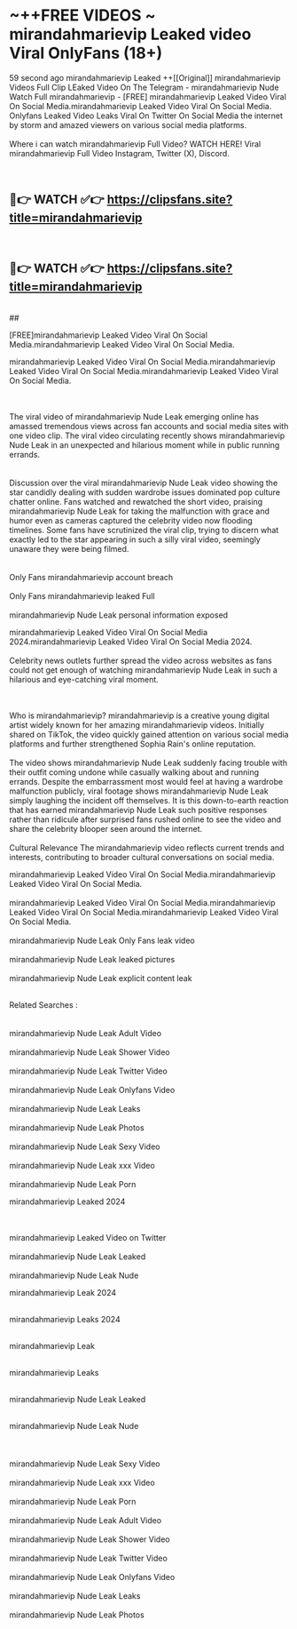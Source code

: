 # ~++FREE VIDEOS ~ mirandahmarievip Leaked video Viral OnlyFans (18+)<br>


59 second ago mirandahmarievip Leaked ++[[Original]] mirandahmarievip Videos Full Clip LEaked Video On The Telegram  - mirandahmarievip Nude  Watch Full mirandahmarievip - [FREE] mirandahmarievip Leaked Video Viral On Social Media.mirandahmarievip Leaked Video Viral On Social Media.   Onlyfans Leaked Video Leaks Viral On Twitter On Social Media the internet by storm and amazed viewers on various social media platforms. <br><br>
Where i can watch mirandahmarievip Full Video? WATCH HERE! Viral mirandahmarievip Full Video Instagram, Twitter (X), Discord. <br>


 <br>

##  🔴👉 WATCH ✅👉  <a href="https://clipsfans.site?title=mirandahmarievip&ref=git">https://clipsfans.site?title=mirandahmarievip</a> <br>
  <br>

##  🔴👉 WATCH ✅👉  <a href="https://clipsfans.site?title=mirandahmarievip&ref=git">https://clipsfans.site?title=mirandahmarievip</a> <br>
  <br>
  ##



[FREE]mirandahmarievip Leaked Video Viral On Social Media.mirandahmarievip Leaked Video Viral On Social Media. <br>

mirandahmarievip Leaked Video Viral On Social Media.mirandahmarievip Leaked Video Viral On Social Media.mirandahmarievip Leaked Video Viral On Social Media. <br>


  <br>

  <br>
The viral video of mirandahmarievip Nude Leak emerging online has amassed tremendous views across fan accounts and social media sites with one video clip. The viral video circulating recently shows mirandahmarievip Nude Leak in an unexpected and hilarious moment while in public running errands.<br>
<br>


<br>
Discussion over the viral mirandahmarievip Nude Leak video showing the star candidly dealing with sudden wardrobe issues dominated pop culture chatter online. Fans watched and rewatched the short video, praising mirandahmarievip Nude Leak for taking the malfunction with grace and humor even as cameras captured the celebrity video now flooding timelines. Some fans have scrutinized the viral clip, trying to discern what exactly led to the star appearing in such a silly viral video, seemingly unaware they were being filmed.<br>
<br>
<br> 
Only Fans mirandahmarievip account breach<br>
<br>
Only Fans mirandahmarievip leaked Full <br>
<br>
mirandahmarievip Nude Leak personal information exposed<br>

mirandahmarievip Leaked Video Viral On Social Media 2024.mirandahmarievip Leaked Video Viral On Social Media 2024. <br>
<br>
Celebrity news outlets further spread the video across websites as fans could not get enough of watching mirandahmarievip Nude Leak in such a hilarious and eye-catching viral moment.<br>
<br>

<br>
Who is mirandahmarievip? mirandahmarievip is a creative young digital artist widely known for her amazing mirandahmarievip videos. Initially shared on TikTok, the video quickly gained attention on various social media platforms and further strengthened Sophia Rain's online reputation.<br>
<br>
The video shows mirandahmarievip Nude Leak suddenly facing trouble with their outfit coming undone while casually walking about and running errands. Despite the embarrassment most would feel at having a wardrobe malfunction publicly, viral footage shows mirandahmarievip Nude Leak simply laughing the incident off themselves. It is this down-to-earth reaction that has earned mirandahmarievip Nude Leak such positive responses rather than ridicule after surprised fans rushed online to see the video and share the celebrity blooper seen around the internet.<br>
<br>
Cultural Relevance The mirandahmarievip video reflects current trends and interests, contributing to broader cultural conversations on social media.<br>

mirandahmarievip Leaked Video Viral On Social Media.mirandahmarievip Leaked Video Viral On Social Media.<br>
<br>
mirandahmarievip Leaked Video Viral On Social Media.mirandahmarievip Leaked Video Viral On Social Media.mirandahmarievip Leaked Video Viral On Social Media.<br>
<br>
mirandahmarievip Nude Leak Only Fans leak video<br>
<br>
mirandahmarievip Nude Leak leaked pictures<br>
<br>
mirandahmarievip Nude Leak explicit content leak<br>


<br>
Related Searches :<br>
<br>

<br>
mirandahmarievip Nude Leak Adult Video<br>
<br>
mirandahmarievip Nude Leak Shower Video<br>
<br>
mirandahmarievip Nude Leak Twitter Video<br>
<br>
mirandahmarievip Nude Leak Onlyfans Video<br>
<br>
mirandahmarievip Nude Leak Leaks<br>
<br>
mirandahmarievip Nude Leak Photos<br>

<br>
mirandahmarievip Nude Leak Sexy Video<br>
<br>
mirandahmarievip Nude Leak xxx Video<br>
<br>
mirandahmarievip Nude Leak Porn<br>

mirandahmarievip  Leaked 2024 <br> <br>
<br>

mirandahmarievip Leaked Video on Twitter <br>
<br>
mirandahmarievip Nude Leak Leaked<br>
<br>
mirandahmarievip Nude Leak Nude<br>


mirandahmarievip  Leak 2024 <br> <br>



mirandahmarievip  Leaks 2024 <br> <br>



 
mirandahmarievip  Leak<br> <br>



mirandahmarievip  Leaks<br> <br>


mirandahmarievip Nude Leak Leaked<br> <br>

mirandahmarievip Nude Leak Nude<br> <br>
<br> <br>
mirandahmarievip Nude Leak Sexy Video
<br> <br>
mirandahmarievip Nude Leak xxx Video
<br> <br>
mirandahmarievip Nude Leak Porn
<br> <br>
mirandahmarievip Nude Leak Adult Video
<br> <br>
mirandahmarievip Nude Leak Shower Video
<br> <br>
mirandahmarievip Nude Leak Twitter Video
<br> <br>
mirandahmarievip Nude Leak Onlyfans Video
<br> <br>
mirandahmarievip Nude Leak Leaks
<br> <br>
mirandahmarievip Nude Leak Photos






</p>




 



</p>










